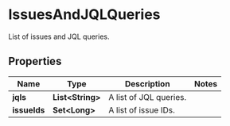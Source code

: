 

# IssuesAndJQLQueries

List of issues and JQL queries.

## Properties

| Name | Type | Description | Notes |
|------------ | ------------- | ------------- | -------------|
|**jqls** | **List&lt;String&gt;** | A list of JQL queries. |  |
|**issueIds** | **Set&lt;Long&gt;** | A list of issue IDs. |  |



